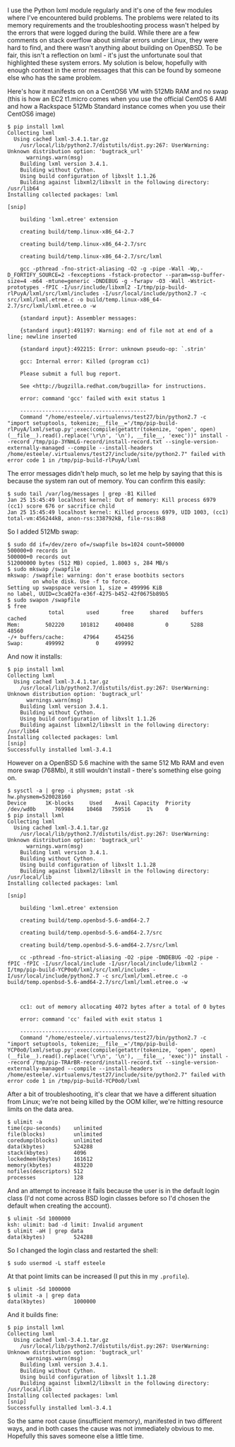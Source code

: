 <!-- 
.. title: Resolving build errors with python lxml on low memory machines
.. slug: resolving-build-errors-with-python-lxml
.. date: 2015-01-27 06:23:57 UTC+11:00
.. tags: Technology
.. link: 
.. spellcheck_exceptions: lxml, OpenBSD, VM, AMI, OOM, login,CentOS,Rackspace
.. description: 
.. type: text
-->

I use the Python lxml module regularly and it's one of the few modules where I've encountered build problems. The problems were related to its memory requirements and the troubleshooting process wasn't helped by the errors that were logged during the build. While there are a few comments on stack overflow about similar errors under Linux, they were hard to find, and there wasn't anything about building on OpenBSD. To be fair, this isn't a reflection on lxml - it's just the unfortunate soul that highlighted these system errors. My solution is below, hopefully with enough context in the error messages that this can be found by someone else who has the same problem.

Here's how it manifests on on a CentOS6 VM with 512Mb RAM and no swap (this is how an EC2 t1.micro comes when you use the official CentOS 6 AMI and how a Rackspace 512Mb Standard instance comes when you use their CentOS6 image)

```
$ pip install lxml
Collecting lxml
  Using cached lxml-3.4.1.tar.gz
    /usr/local/lib/python2.7/distutils/dist.py:267: UserWarning: Unknown distribution option: 'bugtrack_url'
      warnings.warn(msg)
    Building lxml version 3.4.1.
    Building without Cython.
    Using build configuration of libxslt 1.1.26
    Building against libxml2/libxslt in the following directory: /usr/lib64
Installing collected packages: lxml
    
[snip]

    building 'lxml.etree' extension

    creating build/temp.linux-x86_64-2.7

    creating build/temp.linux-x86_64-2.7/src

    creating build/temp.linux-x86_64-2.7/src/lxml

    gcc -pthread -fno-strict-aliasing -O2 -g -pipe -Wall -Wp,-D_FORTIFY_SOURCE=2 -fexceptions -fstack-protector --param=ssp-buffer-size=4 -m64 -mtune=generic -DNDEBUG -g -fwrapv -O3 -Wall -Wstrict-prototypes -fPIC -I/usr/include/libxml2 -I/tmp/pip-build-rlPuyA/lxml/src/lxml/includes -I/usr/local/include/python2.7 -c src/lxml/lxml.etree.c -o build/temp.linux-x86_64-2.7/src/lxml/lxml.etree.o -w

    {standard input}: Assembler messages:

    {standard input}:491197: Warning: end of file not at end of a line; newline inserted

    {standard input}:492215: Error: unknown pseudo-op: `.strin'

    gcc: Internal error: Killed (program cc1)

    Please submit a full bug report.

    See <http://bugzilla.redhat.com/bugzilla> for instructions.

    error: command 'gcc' failed with exit status 1

    ----------------------------------------
    Command "/home/esteele/.virtualenvs/test27/bin/python2.7 -c "import setuptools, tokenize;__file__='/tmp/pip-build-rlPuyA/lxml/setup.py';exec(compile(getattr(tokenize, 'open', open)(__file__).read().replace('\r\n', '\n'), __file__, 'exec'))" install --record /tmp/pip-3YNmLG-record/install-record.txt --single-version-externally-managed --compile --install-headers /home/esteele/.virtualenvs/test27/include/site/python2.7" failed with error code 1 in /tmp/pip-build-rlPuyA/lxml
```

The error messages didn't help much, so let me help by saying that this is because the system ran out of memory. You can confirm this easily:

```
$ sudo tail /var/log/messages | grep -B1 Killed
Jan 25 15:45:49 localhost kernel: Out of memory: Kill process 6979 (cc1) score 676 or sacrifice child
Jan 25 15:45:49 localhost kernel: Killed process 6979, UID 1003, (cc1) total-vm:456244kB, anon-rss:338792kB, file-rss:8kB
```

So I added 512Mb swap:

```
$ sudo dd if=/dev/zero of=/swapfile bs=1024 count=500000
500000+0 records in
500000+0 records out
512000000 bytes (512 MB) copied, 1.8003 s, 284 MB/s
$ sudo mkswap /swapfile
mkswap: /swapfile: warning: don't erase bootbits sectors
        on whole disk. Use -f to force.
Setting up swapspace version 1, size = 499996 KiB
no label, UUID=c3ca02fa-e36f-4275-b452-42f0675b89b5
$ sudo swapon /swapfile
$ free
             total       used       free     shared    buffers     cached
Mem:        502220     101812     400408          0       5288      48560
-/+ buffers/cache:      47964     454256
Swap:       499992          0     499992
```

And now it installs:

```
$ pip install lxml
Collecting lxml
  Using cached lxml-3.4.1.tar.gz
    /usr/local/lib/python2.7/distutils/dist.py:267: UserWarning: Unknown distribution option: 'bugtrack_url'
      warnings.warn(msg)
    Building lxml version 3.4.1.
    Building without Cython.
    Using build configuration of libxslt 1.1.26
    Building against libxml2/libxslt in the following directory: /usr/lib64
Installing collected packages: lxml
[snip]
Successfully installed lxml-3.4.1
```

However on a OpenBSD 5.6 machine with the same 512 Mb RAM and even more swap (768Mb), it still wouldn't install - there's something else going on.

```
$ sysctl -a | grep -i physmem; pstat -sk
hw.physmem=520028160
Device      1K-blocks     Used    Avail Capacity  Priority
/dev/wd0b      769984    10468   759516     1%    0
$ pip install lxml
Collecting lxml
  Using cached lxml-3.4.1.tar.gz
    /usr/local/lib/python2.7/distutils/dist.py:267: UserWarning: Unknown distribution option: 'bugtrack_url'
      warnings.warn(msg)
    Building lxml version 3.4.1.
    Building without Cython.
    Using build configuration of libxslt 1.1.28
    Building against libxml2/libxslt in the following directory: /usr/local/lib
Installing collected packages: lxml

[snip]

    building 'lxml.etree' extension

    creating build/temp.openbsd-5.6-amd64-2.7

    creating build/temp.openbsd-5.6-amd64-2.7/src

    creating build/temp.openbsd-5.6-amd64-2.7/src/lxml

    cc -pthread -fno-strict-aliasing -O2 -pipe -DNDEBUG -O2 -pipe -fPIC -fPIC -I/usr/local/include -I/usr/local/include/libxml2 -I/tmp/pip-build-YCP0o0/lxml/src/lxml/includes -I/usr/local/include/python2.7 -c src/lxml/lxml.etree.c -o build/temp.openbsd-5.6-amd64-2.7/src/lxml/lxml.etree.o -w



    cc1: out of memory allocating 4072 bytes after a total of 0 bytes

    error: command 'cc' failed with exit status 1

    ----------------------------------------
    Command "/home/esteele/.virtualenvs/test27/bin/python2.7 -c "import setuptools, tokenize;__file__='/tmp/pip-build-YCP0o0/lxml/setup.py';exec(compile(getattr(tokenize, 'open', open)(__file__).read().replace('\r\n', '\n'), __file__, 'exec'))" install --record /tmp/pip-TRArBR-record/install-record.txt --single-version-externally-managed --compile --install-headers /home/esteele/.virtualenvs/test27/include/site/python2.7" failed with error code 1 in /tmp/pip-build-YCP0o0/lxml
```

After a bit of troubleshooting, it's clear that we have a different situation from Linux; we're not being killed by the OOM killer, we're hitting resource limits on the data area.

```
$ ulimit -a
time(cpu-seconds)    unlimited
file(blocks)         unlimited
coredump(blocks)     unlimited
data(kbytes)         524288
stack(kbytes)        4096
lockedmem(kbytes)    161612
memory(kbytes)       483220
nofiles(descriptors) 512
processes            128
```

And an attempt to increase it fails because the user is in the default login class (I'd not come across BSD login classes before so I'd chosen the default when creating the account).

```
$ ulimit -Sd 1000000
ksh: ulimit: bad -d limit: Invalid argument
$ ulimit -aH | grep data
data(kbytes)         524288
```

So I changed the login class and restarted the shell:

```
$ sudo usermod -L staff esteele
```

At that point limits can be increased (I put this in my ```.profile```).

```
$ ulimit -Sd 1000000
$ ulimit -a | grep data
data(kbytes)         1000000
```

And it builds fine:

```
$ pip install lxml
Collecting lxml
  Using cached lxml-3.4.1.tar.gz
    /usr/local/lib/python2.7/distutils/dist.py:267: UserWarning: Unknown distribution option: 'bugtrack_url'
      warnings.warn(msg)
    Building lxml version 3.4.1.
    Building without Cython.
    Using build configuration of libxslt 1.1.28
    Building against libxml2/libxslt in the following directory: /usr/local/lib
Installing collected packages: lxml
[snip] 
Successfully installed lxml-3.4.1
```

So the same root cause (insufficient memory), manifested in two different ways, and in both cases the cause was not immediately obvious to me. Hopefully this saves someone else a little time.
